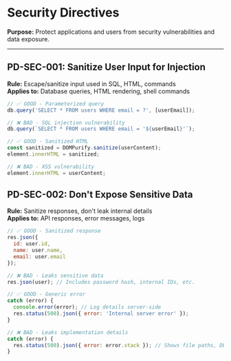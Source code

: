 # Security Directives

**Purpose:** Protect applications and users from security vulnerabilities and data exposure.

---

## PD-SEC-001: Sanitize User Input for Injection
**Rule:** Escape/sanitize input used in SQL, HTML, commands  
**Applies to:** Database queries, HTML rendering, shell commands

```javascript
// ✅ GOOD - Parameterized query
db.query('SELECT * FROM users WHERE email = ?', [userEmail]);

// ❌ BAD - SQL injection vulnerability
db.query(`SELECT * FROM users WHERE email = '${userEmail}'`);

// ✅ GOOD - Sanitized HTML
const sanitized = DOMPurify.sanitize(userContent);
element.innerHTML = sanitized;

// ❌ BAD - XSS vulnerability
element.innerHTML = userContent;
```

## PD-SEC-002: Don't Expose Sensitive Data
**Rule:** Sanitize responses, don't leak internal details  
**Applies to:** API responses, error messages, logs

```javascript
// ✅ GOOD - Sanitized response
res.json({
  id: user.id,
  name: user.name,
  email: user.email
});

// ❌ BAD - Leaks sensitive data
res.json(user); // Includes password hash, internal IDs, etc.

// ✅ GOOD - Generic error
catch (error) {
  console.error(error); // Log details server-side
  res.status(500).json({ error: 'Internal server error' });
}

// ❌ BAD - Leaks implementation details
catch (error) {
  res.status(500).json({ error: error.stack }); // Shows file paths, DB structure
}
```